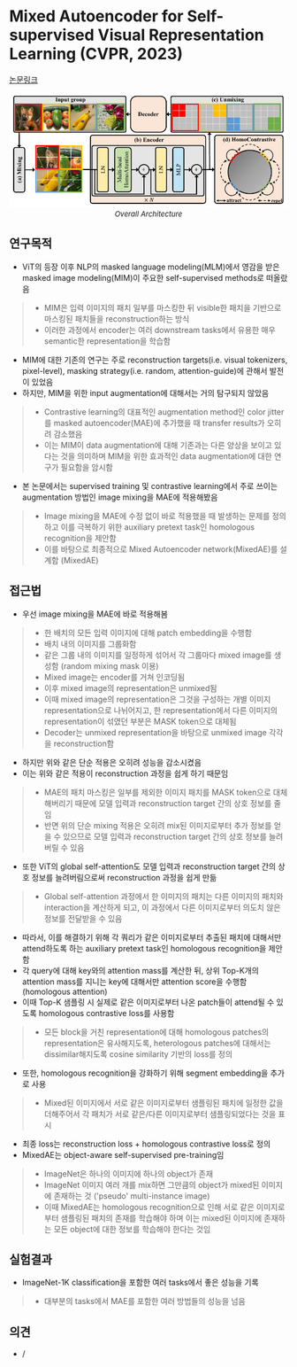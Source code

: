 # Mixed Autoencoder for Self-supervised Visual Representation Learning (CVPR, 2023)

[논문링크](https://arxiv.org/abs/2303.17152)

<p align="center">
    <img width="600" alt='fig1' src="./img/05_20_01.png?raw=true"></br>
    <em><font size=2>Overall Architecture</font></em>
</p>

## 연구목적
- ViT의 등장 이후 NLP의 masked language modeling(MLM)에서 영감을 받은 masked image modeling(MIM)이 주요한 self-supervised methods로 떠올랐음
> - MIM은 입력 이미지의 패치 일부를 마스킹한 뒤 visible한 패치을 기반으로 마스킹된 패치들을 reconstruction하는 방식
> - 이러한 과정에서 encoder는 여러 downstream tasks에서 유용한 매우 semantic한 representation을 학습함
- MIM에 대한 기존의 연구는 주로 reconstruction targets(i.e. visual tokenizers, pixel-level), masking strategy(i.e. random, attention-guide)에 관해서 발전이 있었음
- 하지만, MIM을 위한 input augmentation에 대해서는 거의 탐구되지 않았음
> - Contrastive learning의 대표적인 augmentation method인 color jitter를 masked autoencoder(MAE)에 추가했을 때 transfer results가 오히려 감소했음
> - 이는 MIM이 data augmentation에 대해 기존과는 다른 양상을 보이고 있다는 것을 의미하며 MIM을 위한 효과적인 data augmentation에 대한 연구가 필요함을 암시함
- 본 논문에서는 supervised training 및 contrastive learning에서 주로 쓰이는 augmentation 방법인 image mixing을 MAE에 적용해봤음
> - Image mixing을 MAE에 수정 없이 바로 적용했을 때 발생하는 문제를 정의하고 이를 극복하기 위한 auxiliary pretext task인 homologous recognition을 제안함
> - 이를 바탕으로 최종적으로 Mixed Autoencoder network(MixedAE)를 설계함 (MixedAE)

## 접근법
- 우선 image mixing을 MAE에 바로 적용해봄
> - 한 배치의 모든 입력 이미지에 대해 patch embedding을 수행함
> - 배치 내의 이미지를 그룹화함
> - 같은 그룹 내의 이미지를 일정하게 섞어서 각 그룹마다 mixed image를 생성함 (random mixing mask 이용)
> - Mixed image는 encoder를 거쳐 인코딩됨
> - 이후 mixed image의 representation은 unmixed됨
> - 이때 mixed image의 representation은 그것을 구성하는 개별 이미지 representation으로 나뉘어지고, 한 representation에서 다른 이미지의 representation이 섞였던 부분은 MASK token으로 대체됨
> - Decoder는 unmixed representation을 바탕으로 unmixed image 각각을 reconstruction함
- 하지만 위와 같은 단순 적용은 오히려 성능을 감소시켰음
- 이는 위와 같은 적용이 reconstruction 과정을 쉽게 하기 때문임
> - MAE의 패치 마스킹은 일부를 제외한 이미지 패치를 MASK token으로 대체해버리기 때문에 모델 입력과 reconstruction target 간의 상호 정보를 줄임
> - 반면 위의 단순 mixing 적용은 오히려 mix된 이미지로부터 추가 정보를 얻을 수 있으므로 모델 입력과 reconstruction target 간의 상호 정보를 늘려버릴 수 있음
- 또한 ViT의 global self-attention도 모델 입력과 reconstruction target 간의 상호 정보를 늘려버림으로써 reconstruction 과정을 쉽게 만듦
> - Global self-attention 과정에서 한 이미지의 패치는 다른 이미지의 패치와 interaction을 계산하게 되고, 이 과정에서 다른 이미지로부터 의도치 않은 정보를 전달받을 수 있음 
- 따라서, 이를 해결하기 위해 각 쿼리가 같은 이미지로부터 추출된 패치에 대해서만 attend하도록 하는 auxiliary pretext task인 homologous recognition을 제안함
- 각 query에 대해 key와의 attention mass를 계산한 뒤, 상위 Top-K개의 attention mass를 지니는 key에 대해서만 attention score을 수행함 (homologous attention)
- 이때 Top-K 샘플링 시 실제로 같은 이미지로부터 나온 patch들이 attend될 수 있도록 homologous contrastive loss를 사용함
> - 모든 block을 거친 representation에 대해 homologous patches의 representation은 유사해지도록, heterologous patches에 대해서는 dissimilar해지도록 cosine similarity 기반의 loss를 정의
- 또한, homologous recognition을 강화하기 위해 segment embedding을 추가로 사용
> - Mixed된 이미지에서 서로 같은 이미지로부터 샘플링된 패치에 일정한 값을 더해주어서 각 패치가 서로 같은/다른 이미지로부터 샘플링되었다는 것을 표시
- 최종 loss는 reconstruction loss + homologous contrastive loss로 정의
- MixedAE는 object-aware self-supervised pre-training임
> - ImageNet은 하나의 이미지에 하나의 object가 존재
> - ImageNet 이미지 여러 개를 mix하면 그만큼의 object가 mixed된 이미지에 존재하는 것 ('pseudo' multi-instance image)
> - 이때 MixedAE는 homologous recognition으로 인해 서로 같은 이미지로부터 샘플링된 패치의 존재를 학습해야 하며 이는 mixed된 이미지에 존재하는 모든 object에 대한 정보를 학습해야 한다는 것임

## 실험결과
- ImageNet-1K classification을 포함한 여러 tasks에서 좋은 성능을 기록
> - 대부분의 tasks에서 MAE를 포함한 여러 방법들의 성능을 넘음

## 의견
- /